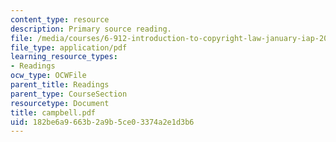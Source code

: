 ```yaml
---
content_type: resource
description: Primary source reading.
file: /media/courses/6-912-introduction-to-copyright-law-january-iap-2006/182be6a9663b2a9b5ce03374a2e1d3b6_campbell.pdf
file_type: application/pdf
learning_resource_types:
- Readings
ocw_type: OCWFile
parent_title: Readings
parent_type: CourseSection
resourcetype: Document
title: campbell.pdf
uid: 182be6a9-663b-2a9b-5ce0-3374a2e1d3b6
---
```

